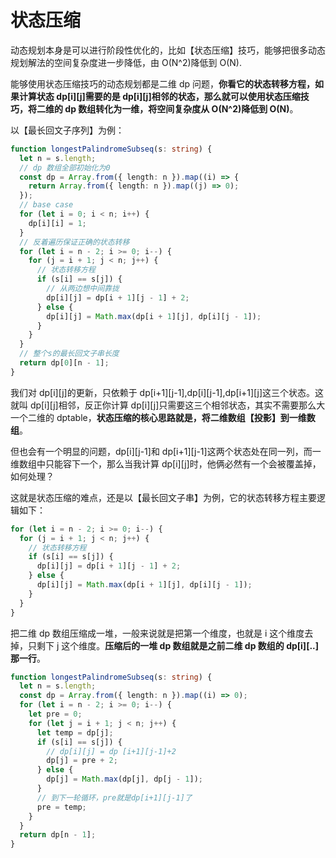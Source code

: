 # 状态压缩

动态规划本身是可以进行阶段性优化的，比如【状态压缩】技巧，能够把很多动态规划解法的空间复杂度进一步降低，由 O(N^2)降低到 O(N).

能够使用状态压缩技巧的动态规划都是二维 dp 问题，**你看它的状态转移方程，如果计算状态 dp[i][j]需要的是 dp[i][j]相邻的状态，那么就可以使用状态压缩技巧，将二维的 dp 数组转化为一维，将空间复杂度从 O(N^2)降低到 O(N)**。

以【最长回文子序列】为例：

```typescript
function longestPalindromeSubseq(s: string) {
  let n = s.length;
  // dp 数组全部初始化为0
  const dp = Array.from({ length: n }).map((i) => {
    return Array.from({ length: n }).map((j) => 0);
  });
  // base case
  for (let i = 0; i < n; i++) {
    dp[i][i] = 1;
  }
  // 反着遍历保证正确的状态转移
  for (let i = n - 2; i >= 0; i--) {
    for (j = i + 1; j < n; j++) {
      // 状态转移方程
      if (s[i] == s[j]) {
        // 从两边想中间靠拢
        dp[i][j] = dp[i + 1][j - 1] + 2;
      } else {
        dp[i][j] = Math.max(dp[i + 1][j], dp[i][j - 1]);
      }
    }
  }
  // 整个s的最长回文子串长度
  return dp[0][n - 1];
}
```

我们对 dp[i][j]的更新，只依赖于 dp[i+1][j-1],dp[i][j-1],dp[i+1][j]这三个状态。这就叫 dp[i][j]相邻，反正你计算 dp[i][j]只需要这三个相邻状态，其实不需要那么大一个二维的 dptable，**状态压缩的核心思路就是，将二维数组【投影】到一维数组**。

但也会有一个明显的问题，dp[i][j-1]和 dp[i+1][j-1]这两个状态处在同一列，而一维数组中只能容下一个，那么当我计算 dp[i][j]时，他俩必然有一个会被覆盖掉，如何处理？

这就是状态压缩的难点，还是以【最长回文子串】为例，它的状态转移方程主要逻辑如下：

```typescript
for (let i = n - 2; i >= 0; i--) {
  for (j = i + 1; j < n; j++) {
    // 状态转移方程
    if (s[i] == s[j]) {
      dp[i][j] = dp[i + 1][j - 1] + 2;
    } else {
      dp[i][j] = Math.max(dp[i + 1][j], dp[i][j - 1]);
    }
  }
}
```

把二维 dp 数组压缩成一堆，一般来说就是把第一个维度，也就是 i 这个维度去掉，只剩下 j 这个维度。**压缩后的一堆 dp 数组就是之前二维 dp 数组的 dp[i][..]那一行**。

```typescript
function longestPalindromeSubseq(s: string) {
  let n = s.length;
  const dp = Array.from({ length: n }).map((i) => 0);
  for (let i = n - 2; i >= 0; i--) {
    let pre = 0;
    for (let j = i + 1; j < n; j++) {
      let temp = dp[j];
      if (s[i] == s[j]) {
        // dp[i][j] = dp [i+1][j-1]+2
        dp[j] = pre + 2;
      } else {
        dp[j] = Math.max(dp[j], dp[j - 1]);
      }
      // 到下一轮循环，pre就是dp[i+1][j-1]了
      pre = temp;
    }
  }
  return dp[n - 1];
}
```
